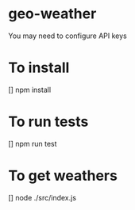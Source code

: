 # geo-weather
You may need to configure API keys
# To install
[] npm install
# To run tests
[] npm run test
# To get weathers
[] node ./src/index.js